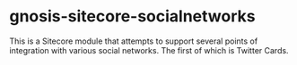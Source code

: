 # gnosis-sitecore-socialnetworks

This is a Sitecore module that attempts to support several points of integration with various social networks.  The first of which is Twitter Cards.
